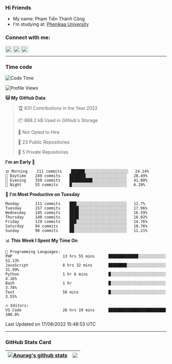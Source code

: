 ### Hi Friends

- My name: Phạm Tiến Thành Công
- I'm studying at: [Phenikaa University]


### Connect with me:
[<img align="left" alt="PhamTienThanhCong | Facebook" width="22px" src="https://upload.wikimedia.org/wikipedia/commons/thumb/1/16/Facebook-icon-1.png/640px-Facebook-icon-1.png" />][facebook]
[<img align="left" alt="PhamTienThanhCong | Zalo" width="22px" src="https://www.anphatpc.com.vn/template/anphat_2020v2/images/icon-zalo.jpg" />][zalo]
[<img align="left" alt="PhamTienThanhCong | LinkedIn" width="22px" src="https://cdn3.iconfinder.com/data/icons/inficons/512/linkedin.png" />][linkedin]

<br />

---

### Time code

<!--START_SECTION:waka-->
![Code Time](http://img.shields.io/badge/Code%20Time-528%20hrs%2052%20mins-blue)

![Profile Views](http://img.shields.io/badge/Profile%20Views-1-blue)

**🐱 My GitHub Data** 

> 🏆 631 Contributions in the Year 2022
 > 
> 📦 888.2 kB Used in GitHub's Storage 
 > 
> 🚫 Not Opted to Hire
 > 
> 📜 23 Public Repositories 
 > 
> 🔑 5 Private Repositories  
 > 
**I'm an Early 🐤** 

```text
🌞 Morning    211 commits    ██████░░░░░░░░░░░░░░░░░░░   24.14% 
🌆 Daytime    249 commits    ███████░░░░░░░░░░░░░░░░░░   28.49% 
🌃 Evening    359 commits    ██████████░░░░░░░░░░░░░░░   41.08% 
🌙 Night      55 commits     █░░░░░░░░░░░░░░░░░░░░░░░░   6.29%

```
📅 **I'm Most Productive on Tuesday** 

```text
Monday       111 commits    ███░░░░░░░░░░░░░░░░░░░░░░   12.7% 
Tuesday      157 commits    ████░░░░░░░░░░░░░░░░░░░░░   17.96% 
Wednesday    145 commits    ████░░░░░░░░░░░░░░░░░░░░░   16.59% 
Thursday     140 commits    ████░░░░░░░░░░░░░░░░░░░░░   16.02% 
Friday       129 commits    ███░░░░░░░░░░░░░░░░░░░░░░   14.76% 
Saturday     94 commits     ██░░░░░░░░░░░░░░░░░░░░░░░   10.76% 
Sunday       98 commits     ██░░░░░░░░░░░░░░░░░░░░░░░   11.21%

```


📊 **This Week I Spent My Time On** 

```text
💬 Programming Languages: 
PHP                      13 hrs 55 mins      █████████████░░░░░░░░░░░░   52.13% 
JavaScript               8 hrs 32 mins       ████████░░░░░░░░░░░░░░░░░   31.99% 
Python                   1 hr 6 mins         █░░░░░░░░░░░░░░░░░░░░░░░░   4.16% 
Bash                     1 hr                █░░░░░░░░░░░░░░░░░░░░░░░░   3.78% 
Text                     56 mins             █░░░░░░░░░░░░░░░░░░░░░░░░   3.55%

🔥 Editors: 
VS Code                  26 hrs 19 mins      █████████████████████████   100.0%

```


 Last Updated on 17/08/2022 15:48:53 UTC
<!--END_SECTION:waka-->

---

### GitHub Stats Card

| <a href="https://github.com/phamtienthanhcong"><img align="center" src="https://github-readme-stats.vercel.app/api?username=PhamTienThanhCong&show_icons=true&include_all_commits=true&theme=buefy&hide_border=true&theme=ocean_dark" alt="Anurag's github stats" /></a> | <a href="https://github.com/phamtienthanhcong"><img align="center" src="https://github-readme-stats.vercel.app/api/top-langs/?username=PhamTienThanhCong&layout=compact&theme=buefy&hide_border=true&theme=ocean_dark" /></a> |
| ------------- | ------------- |

[Phenikaa University]: https://phenikaa-uni.edu.vn/vi
[facebook]: https://www.facebook.com/phamtienthanhcong
[linkedin]: https://linkedin.com/in/phamtienthanhcong
[zalo]: https://zalo.me/0396396332
[tiktok]: https://www.tiktok.com/@phamtienthanhcong
[web]: https://github.com/PhamTienThanhCong/web_dev
[min project]: https://github.com/PhamTienThanhCong/Project-Of-Web
[c and cpp]: https://github.com/PhamTienThanhCong/Code_C_and_Cpro
[python]: https://github.com/PhamTienThanhCong/Python_beginer
